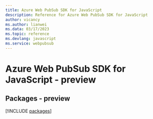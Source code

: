 ```yaml
---
title: Azure Web PubSub SDK for JavaScript
description: Reference for Azure Web PubSub SDK for JavaScript
author: vicancy
ms.author: lianwei
ms.data: 03/17/2023
ms.topic: reference
ms.devlang: javascript
ms.service: webpubsub
---
```

# Azure Web PubSub SDK for JavaScript - preview
## Packages - preview
[!INCLUDE [packages](web-pubsub-index.md)]